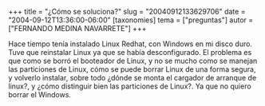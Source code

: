 +++
title = "¿Cómo se soluciona?"
slug = "20040912133629706"
date = "2004-09-12T13:36:00-06:00"
[taxonomies]
tema = ["preguntas"]
autor = ["FERNANDO MEDINA NAVARRETE"]
+++

Hace tiempo tenía instalado Linux Redhat, con Windows en mi disco duro.
Tuve que reinstalar Linux ya que se había desconfigurado. El problema es
que como se borró el booteador de Linux, y no se mucho como se manejan
las particiones de Linux, cómo se puede borrar Linux de una forma
segura, y volverlo instalar, sobre todo ¿dónde se monta el cargador de
arranque de linux?, y ¿cómo distinguir bien las particiones de Linux?.
Ya que no quiero borrar el Windows.

